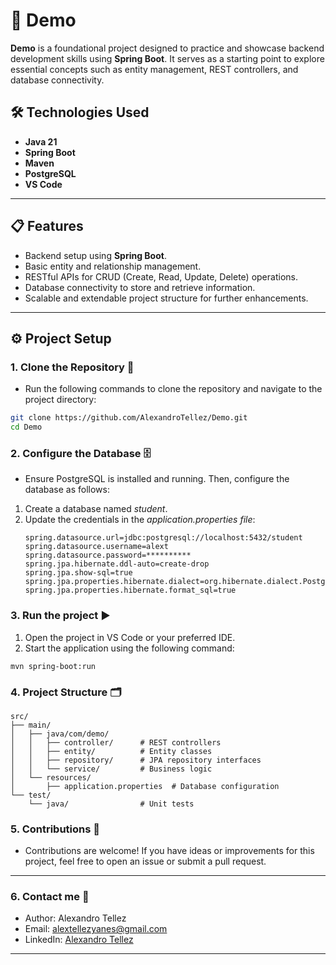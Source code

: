 # 🌟 Demo

**Demo** is a foundational project designed to practice and showcase backend development skills using **Spring Boot**. It serves as a starting point to explore essential concepts such as entity management, REST controllers, and database connectivity.

## 🛠️ Technologies Used

- **Java 21**
- **Spring Boot**
- **Maven**
- **PostgreSQL**
- **VS Code**

---

## 📋 Features

- Backend setup using **Spring Boot**.
- Basic entity and relationship management.
- RESTful APIs for CRUD (Create, Read, Update, Delete) operations.
- Database connectivity to store and retrieve information.
- Scalable and extendable project structure for further enhancements.

---

## ⚙️ Project Setup

### 1. Clone the Repository 📂

* Run the following commands to clone the repository and navigate to the project directory:

```bash
git clone https://github.com/AlexandroTellez/Demo.git
cd Demo
```
### 2. Configure the Database 🗄️

* Ensure PostgreSQL is installed and running. Then, configure the database as follows:

1. Create a database named *student*.
2. Update the credentials in the *application.properties file*:
    ```
    spring.datasource.url=jdbc:postgresql://localhost:5432/student
    spring.datasource.username=alext
    spring.datasource.password=**********
    spring.jpa.hibernate.ddl-auto=create-drop
    spring.jpa.show-sql=true
    spring.jpa.properties.hibernate.dialect=org.hibernate.dialect.PostgreSQLDialect
    spring.jpa.properties.hibernate.format_sql=true

    ```
### 3. Run the project ▶️

1. Open the project in VS Code or your preferred IDE.
2. Start the application using the following command:
```
mvn spring-boot:run
```
### 4. Project Structure 🗂️
```
src/
├── main/
│   ├── java/com/demo/
│   │   ├── controller/      # REST controllers
│   │   ├── entity/          # Entity classes
│   │   ├── repository/      # JPA repository interfaces
│   │   └── service/         # Business logic
│   └── resources/
│       ├── application.properties  # Database configuration
└── test/
    └── java/                # Unit tests
```
### 5. Contributions 🙌

* Contributions are welcome! If you have ideas or improvements for this project, feel free to open an issue or submit a pull request.

---
### 6. Contact me 📧

* Author: Alexandro Tellez
* Email: alextellezyanes@gmail.com
* LinkedIn: [Alexandro Tellez](https://www.linkedin.com/in/alex-tellez-y/)
---